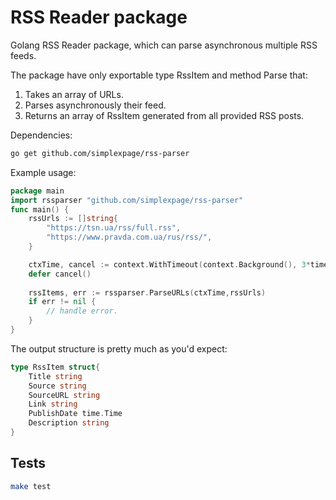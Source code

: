 # RSS Reader package
Golang RSS Reader package, which can parse asynchronous multiple RSS feeds.

The package have only exportable type RssItem and method Parse that:
1. Takes an array of URLs.
2. Parses asynchronously their feed.
3. Returns an array of RssItem generated from all provided RSS posts.

Dependencies:
```bash
go get github.com/simplexpage/rss-parser
```

Example usage:
```go
package main
import rssparser "github.com/simplexpage/rss-parser"
func main() {
	rssUrls := []string{
		"https://tsn.ua/rss/full.rss",
		"https://www.pravda.com.ua/rus/rss/",
	}

	ctxTime, cancel := context.WithTimeout(context.Background(), 3*time.Second)
	defer cancel()
	
	rssItems, err := rssparser.ParseURLs(ctxTime,rssUrls)
	if err != nil {
		// handle error.
	}
}
```

The output structure is pretty much as you'd expect:
```go
type RssItem struct{
    Title string
    Source string
    SourceURL string
    Link string
    PublishDate time.Time
    Description string
}
```

## Tests
```bash
make test
```